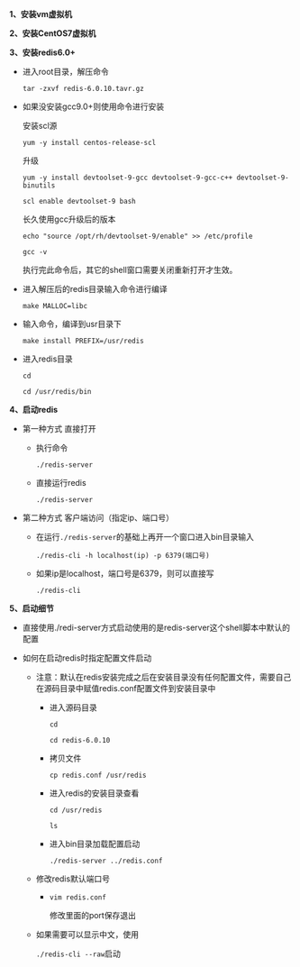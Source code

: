 **1、安装vm虚拟机**

**2、安装CentOS7虚拟机**

**3、安装redis6.0+**

 - 进入root目录，解压命令

   ``tar -zxvf redis-6.0.10.tavr.gz``

 - 如果没安装gcc9.0+则使用命令进行安装

   安装scl源

   ``yum -y install centos-release-scl``

   升级

   ``yum -y install devtoolset-9-gcc devtoolset-9-gcc-c++ devtoolset-9-binutils``

   ``scl enable devtoolset-9 bash``

   长久使用gcc升级后的版本

   ``echo "source /opt/rh/devtoolset-9/enable" >> /etc/profile``

   ``gcc -v``

   执行完此命令后，其它的shell窗口需要关闭重新打开才生效。

 - 进入解压后的redis目录输入命令进行编译

   ``make MALLOC=libc`` 

 - 输入命令，编译到usr目录下

   ``make install PREFIX=/usr/redis``

 - 进入redis目录

   ``cd``

   ``cd /usr/redis/bin``

**4、启动redis**

 - 第一种方式 直接打开

    - 执行命令

      ``./redis-server``

   - 直接运行redis

     ``./redis-server``

 - 第二种方式 客户端访问（指定ip、端口号）

    - 在运行``./redis-server``的基础上再开一个窗口进入bin目录输入

      ``./redis-cli -h localhost(ip) -p 6379(端口号)``

   - 如果ip是localhost，端口号是6379，则可以直接写

     ``./redis-cli``

**5、启动细节**

- 直接使用./redi-server方式启动使用的是redis-server这个shell脚本中默认的配置

- 如何在启动redis时指定配置文件启动

  - 注意：默认在redis安装完成之后在安装目录没有任何配置文件，需要自己在源码目录中赋值redis.conf配置文件到安装目录中

    - 进入源码目录

      ``cd``

      ``cd redis-6.0.10``

    - 拷贝文件

      ``cp redis.conf /usr/redis``

    - 进入redis的安装目录查看

      ``cd /usr/redis``

      ``ls``

    - 进入bin目录加载配置启动

      ``./redis-server ../redis.conf``

  - 修改redis默认端口号

    - ``vim redis.conf``

      修改里面的port保存退出

  - 如果需要可以显示中文，使用

    ``./redis-cli --raw``启动

